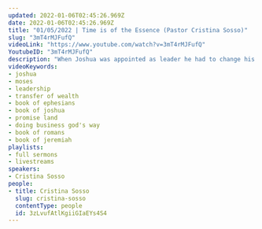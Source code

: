 ```yaml
---
updated: 2022-01-06T02:45:26.969Z
date: 2022-01-06T02:45:26.969Z
title: "01/05/2022 | Time is of the Essence (Pastor Cristina Sosso)"
slug: "3mT4rMJFufQ"
videoLink: "https://www.youtube.com/watch?v=3mT4rMJFufQ"
YoutubeID: "3mT4rMJFufQ"
description: "When Joshua was appointed as leader he had to change his mindset. Before, he was a servant and follower of Moses. All Joshua had to do was to obey what Moses said. Moses had all the responsibility to make the major decisions. Now as leader, Joshua had to make decisions that would affect the whole nation. Part of our instructions for this season is to start thinking bigger. God wants to put His Church in authority so we have to start thinking outside of ourselves. We need to starting thinking global, and we need to transition our mindset from that of a consumer to a producer. Time is of the essence in this season. We need to obey God in every area. This sermon was delivered by Pastor Cristina Sosso at Freedom Fellowship Church International on January 05, 2021.\n"
videoKeywords:
- joshua
- moses
- leadership
- transfer of wealth
- book of ephesians
- book of joshua
- promise land
- doing business god's way
- book of romans
- book of jeremiah
playlists:
- full sermons
- livestreams
speakers:
- Cristina Sosso
people:
- title: Cristina Sosso
  slug: cristina-sosso
  contentType: people
  id: 3zLvufAtlKgiiGIaEYs4S4
---
```

